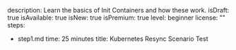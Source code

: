 description: Learn the basics of Init Containers and how these work.
isDraft: true
isAvailable: true
isNew: true
isPremium: true
level: beginner
license: ""
steps:
- step1.md
time: 25 minutes
title: Kubernetes Resync Scenario Test


